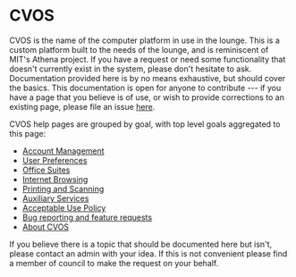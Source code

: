 # CVOS

CVOS is the name of the computer platform in use in the lounge.  This is a custom platform built to the needs of the lounge, and is reminiscent of MIT's Athena project.  If you have a request or need some functionality that doesn't currently exist in the system, please don't hesitate to ask.  Documentation provided here is by no means exhaustive, but should cover the basics.  This documentation is open for anyone to contribute --- if you have a page that you believe is of use, or wish to provide corrections to an existing page, please file an issue [here](https://github.com/collegiumv/cv_doc).

CVOS help pages are grouped by goal, with top level goals aggregated to this page:

* [Account Management](account-management.md)
* [User Preferences](user-preferences.md)
* [Office Suites](office.md)
* [Internet Browsing](browsers.md)
* [Printing and Scanning](print-and-scan.md)
* [Auxiliary Services](aux-services.md)
* [Acceptable Use Policy](aup.md)
* [Bug reporting and feature requests](bugs-and-features.md)
* [About CVOS](about.md)

If you believe there is a topic that should be documented here but isn't, please contact an admin with your idea.  If this is not convenient please find a member of council to make the request on your behalf.

